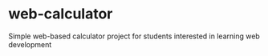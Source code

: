 # web-calculator
Simple web-based calculator project for students interested in learning web development
